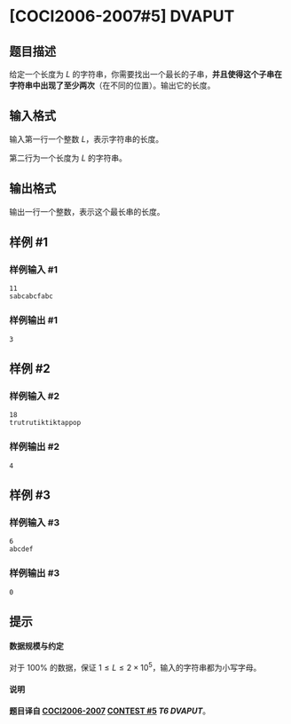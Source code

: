 # [COCI2006-2007#5] DVAPUT

## 题目描述

给定一个长度为 $L$ 的字符串，你需要找出一个最长的子串，**并且使得这个子串在字符串中出现了至少两次**（在不同的位置）。输出它的长度。

## 输入格式

输入第一行一个整数 $L$，表示字符串的长度。

第二行为一个长度为 $L$ 的字符串。

## 输出格式

输出一行一个整数，表示这个最长串的长度。

## 样例 #1

### 样例输入 #1
```
11
sabcabcfabc
```

### 样例输出 #1

```
3
```

## 样例 #2

### 样例输入 #2
```
18
trutrutiktiktappop
```

### 样例输出 #2

```
4
```

## 样例 #3

### 样例输入 #3
```
6
abcdef
```

### 样例输出 #3

```
0
```

## 提示

#### 数据规模与约定

对于 $100\%$ 的数据，保证 $1\le L\le 2\times 10^5$，输入的字符串都为小写字母。

#### 说明

**题目译自 [COCI2006-2007](https://hsin.hr/coci/archive/2006_2007/) [CONTEST #5](https://hsin.hr/coci/archive/2006_2007/contest5_tasks.pdf) *T6 DVAPUT***。
